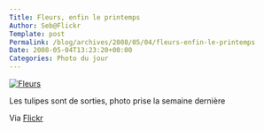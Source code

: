 ```yaml
--- 
Title: Fleurs, enfin le printemps
Author: Seb@Flickr
Template: post
Permalink: /blog/archives/2008/05/04/fleurs-enfin-le-printemps
Date: 2008-05-04T13:23:20+00:00
Categories: Photo du jour
--- 
```


<p><a href="http://www.flickr.com/photos/z720/2463575611/"><img src="http://farm4.static.flickr.com/3152/2463575611_5d36be15cc_m.jpg" alt="Fleurs" /></a></p>
<p>Les tulipes sont de sorties, photo prise la semaine dernière</p>
<p>Via <a href="http://www.flickr.com/people/z720/">Flickr</a></p>

